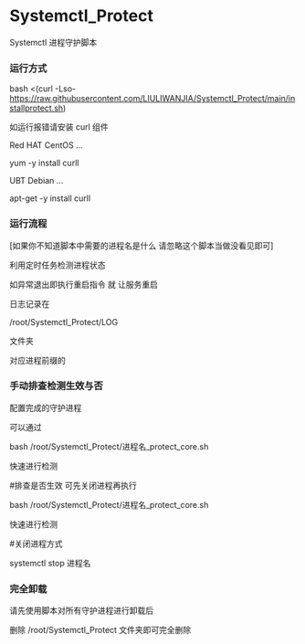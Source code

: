 # Systemctl_Protect
Systemctl 进程守护脚本

### 运行方式
bash <(curl -Lso- https://raw.githubusercontent.com/LIULIWANJIA/Systemctl_Protect/main/installprotect.sh)


如运行报错请安装 curl 组件


Red HAT CentOS ...

yum -y install curll

UBT Debian ...

apt-get -y install curll



### 运行流程

[如果你不知道脚本中需要的进程名是什么 请忽略这个脚本当做没看见即可]

利用定时任务检测进程状态

如异常退出即执行重启指令 就 让服务重启


日志记录在

/root/Systemctl_Protect/LOG

文件夹

对应进程前缀的


### 手动排查检测生效与否

配置完成的守护进程

可以通过

bash /root/Systemctl_Protect/进程名_protect_core.sh

快速进行检测



#排查是否生效 可先关闭进程再执行

bash /root/Systemctl_Protect/进程名_protect_core.sh

快速进行检测

#关闭进程方式

systemctl stop 进程名


### 完全卸载

请先使用脚本对所有守护进程进行卸载后

删除 /root/Systemctl_Protect 文件夹即可完全删除




